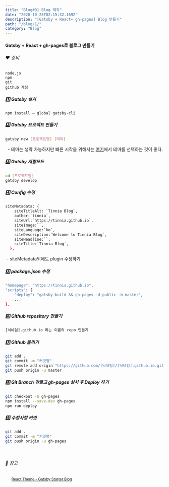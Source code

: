 ```yaml
---
title: "Blog#01 Blog 제작"
date: "2020-10-25T02:15:32.169Z"
description: "[Gatsby + React+ gh-pages] Blog 만들기"
path: "/blog/1/"
category: "Blog"
---
```


#### Gatsby + React + gh-pages로 블로그 만들기

###### ❤️ 준비

```shell
node.js
npm
git
github 계정
```



##### 1️⃣ Gatsby 설치

```bashnolinenumbers
npm install — global gatsby-cli
```



##### 2️⃣ Gatsby 프로젝트 만들기

```bash noLineNumbers
gatsby new [프로젝트명] [테마] 
```

&nbsp;&nbsp;- 테마는 생략 가능하지만 빠른 시작을 위해서는 [여기](https://www.gatsbyjs.com/starters/?v=2)에서 테마를 선택하는 것이 좋다.



##### 3️⃣ Gatsby 개발모드

```bash noLineNumbers
cd [프로젝트명]
gatsby develop 
```



##### 4️⃣ Config 수정

```bash noLineNumbers
siteMetadata: {
    siteTitleAlt: `Tinnia Blog`,
    author:`tinnia`,
    siteUrl:`https://tinnia.github.io`,
    siteImage:``,
    siteLanguage:`ko`,
    siteDescription:`Welcome to Tinnia Blog`,
    siteHeadline:``,
    siteTitle:`Tinnia Blog`,
  },
```

&nbsp;- siteMetadata외에도 plugin 수정하기




##### 5️⃣ package.json 수정

```bash noLineNumbers
"homepage": "https://tinnia.github.io",
"scripts": {
    "deploy": "gatsby build && gh-pages -d public -b master",
    ...
},
```



##### 6️⃣ Github repository 만들기

```bash noLineNumbers
[닉네임].github.io 라는 이름의 repo 만들기
```



##### 7️⃣ Github 올리기

```bash noLineNumbers
git add .
git commit -m "커밋명"
git remote add origin "https://github.com/[닉네임]/[닉네임].github.io.git"
git push origin -u master
```



##### 8️⃣ Git Branch 만들고 gh-pages 설치 후 Deploy 하기

```bash noLineNumbers
git checkout -b gh-pages
npm install --save-dev gh-pages
npm run deploy
```



##### 9️⃣ 수정사항 커밋

```bash noLineNumbers
git add .
git commit -m "커밋명"
git push origin -u gh-pages
```

<br />

###### 📌 참고

&nbsp;&nbsp;&nbsp;&nbsp;&nbsp;<small>[React Theme - Gatsby Starter Blog](https://www.gatsbyjs.com/starters/gatsbyjs/gatsby-starter-blog)</small>

